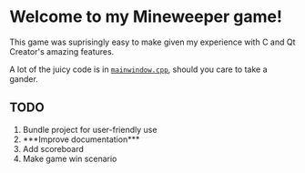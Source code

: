 # Welcome to my Mineweeper game!

This game was suprisingly easy to make given my experience with C and Qt Creator's amazing features. 

A lot of the juicy code is in [<code>mainwindow.cpp</code>](mainwindow.cpp), should you care to take a gander.

## TODO

<ol>
  <li>Bundle project for user-friendly use</li>
  <li>***Improve documentation***</li>
  <li>Add scoreboard</li>
  <li>Make game win scenario</li>
</ol>
